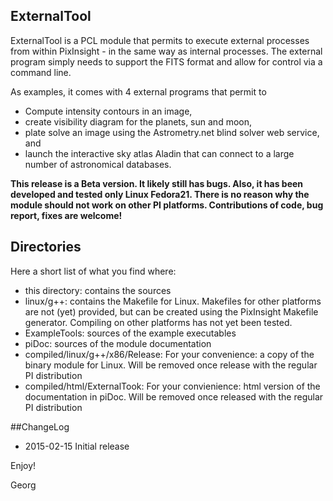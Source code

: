 ExternalTool
------------


ExternalTool is a PCL module that permits to execute external processes from within PixInsight  - in the same way as internal processes.
The external program simply needs to support the FITS format and allow for control via a command line.

As examples, it comes with 4 external programs that permit to

* Compute intensity contours in an image,
* create visibility diagram for the planets, sun and moon,
* plate solve an image using the Astrometry.net blind solver web service, and 
* launch the interactive sky atlas Aladin that can connect to a large number of astronomical databases.

**This release is a Beta version. It likely still has bugs. Also, it has been developed and tested only Linux Fedora21. There is no reason why
the module should not work on other PI platforms. Contributions of code, bug report, fixes are welcome!**

## Directories
Here a short list of what you find where:

* this directory: contains the sources
* linux/g++: contains the Makefile for Linux. Makefiles for other platforms are not (yet) provided, but can be created using the
  PixInsight Makefile generator. Compiling on other platforms has not yet been tested.
* ExampleTools: sources of the example executables
* piDoc: sources of the module documentation
* compiled/linux/g++/x86/Release: For your convenience: a copy of the binary module for Linux. Will be removed once release with the regular PI distribution
* compiled/html/ExternalTook: For your convienience: html version of the documentation in piDoc. Will be removed once released with the regular PI distribution

##ChangeLog

* 2015-02-15 Initial release

Enjoy!

Georg
